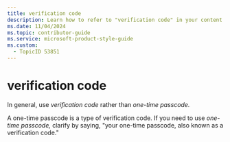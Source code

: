 ```yaml
---
title: verification code
description: Learn how to refer to "verification code" in your content.
ms.date: 11/04/2024
ms.topic: contributor-guide
ms.service: microsoft-product-style-guide
ms.custom:
  - TopicID 53851
---
```



# verification code

In general, use *verification code* rather than *one-time passcode.*

A one-time passcode is a type of verification code. If you need to use *one-time passcode,* clarify by saying, "your one-time passcode, also known as a verification code."